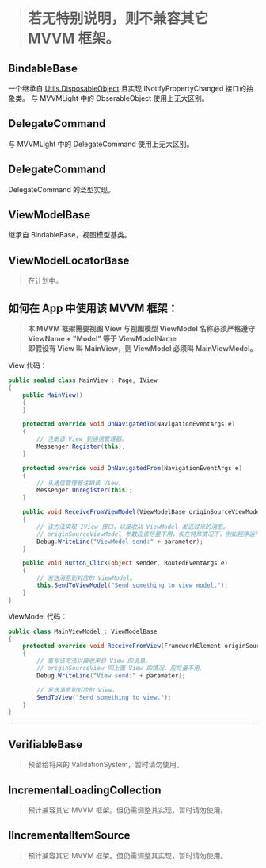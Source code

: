 > # 若无特别说明，则不兼容其它 MVVM 框架。

## BindableBase
一个继承自 [Utils.DisposableObject](https://github.com/h82258652/SoftwareKobo.UniversalToolkit3/blob/master/SoftwareKobo.UniversalToolkit/SoftwareKobo.UniversalToolkit/Utils/README.md) 且实现 INotifyPropertyChanged 接口的抽象类。
与 MVVMLight 中的 ObserableObject 使用上无大区别。

## DelegateCommand
与 MVVMLight 中的 DelegateCommand 使用上无大区别。

## DelegateCommand<T>
DelegateCommand 的泛型实现。

## ViewModelBase
继承自 BindableBase，视图模型基类。

## ViewModelLocatorBase
> 在计划中。

## 如何在 App 中使用该 MVVM 框架：
> **本 MVVM 框架需要视图 View 与视图模型 ViewModel 名称必须严格遵守**  
> **ViewName + "Model" 等于 ViewModelName**  
> **即假设有 View 叫 MainView，则 ViewModel 必须叫 MainViewModel。**

View 代码：
```C#
public sealed class MainView : Page, IView
{
    public MainView()
    {
    }

	protected override void OnNavigatedTo(NavigationEventArgs e)
    {
		// 注册该 View 到通信管理器。
        Messenger.Register(this);
    }

    protected override void OnNavigatedFrom(NavigationEventArgs e)
    {
		// 从通信管理器注销该 View。
        Messenger.Unregister(this);
    }

    public void ReceiveFromViewModel(ViewModelBase originSourceViewModel, object parameter)
    {
		// 该方法实现 IView 接口，以接收从 ViewModel 发送过来的消息。
		// originSourceViewModel 参数应该尽量不用，仅在特殊情况下，例如程序运行时存在多个该 View 所对应的 ViewModel 的实例时需要用作检查才使用。
		Debug.WriteLine("ViewModel send:" + parameter);
    }

	public void Button_Click(object sender, RoutedEventArgs e)
	{
		// 发送消息到对应的 ViewModel。
		this.SendToViewModel("Send something to view model.");
	}
}
```
ViewModel 代码：
```C#
public class MainViewModel : ViewModelBase
{
	protected override void ReceiveFromView(FrameworkElement originSourceView, object parameter)
    {
		// 重写该方法以接收来自 View 的消息。
		// originSourceView 同上面 View 的情况，应尽量不用。
		Debug.WriteLine("View send:" + parameter);

		// 发送消息到对应的 View。
		SendToView("Send something to view.");
	}
} 
```
----------
## VerifiableBase
> 预留给将来的 ValidationSystem，暂时请勿使用。

## IncrementalLoadingCollection
> 预计兼容其它 MVVM 框架。但仍需调整其实现，暂时请勿使用。

## IIncrementalItemSource
> 预计兼容其它 MVVM 框架。但仍需调整其实现，暂时请勿使用。
